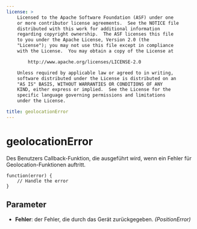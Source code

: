 ```yaml
---
license: >
    Licensed to the Apache Software Foundation (ASF) under one
    or more contributor license agreements.  See the NOTICE file
    distributed with this work for additional information
    regarding copyright ownership.  The ASF licenses this file
    to you under the Apache License, Version 2.0 (the
    "License"); you may not use this file except in compliance
    with the License.  You may obtain a copy of the License at

        http://www.apache.org/licenses/LICENSE-2.0

    Unless required by applicable law or agreed to in writing,
    software distributed under the License is distributed on an
    "AS IS" BASIS, WITHOUT WARRANTIES OR CONDITIONS OF ANY
    KIND, either express or implied.  See the License for the
    specific language governing permissions and limitations
    under the License.

title: geolocationError
---
```


# geolocationError

Des Benutzers Callback-Funktion, die ausgeführt wird, wenn ein Fehler für Geolocation-Funktionen auftritt.

    function(error) {
        // Handle the error
    }
    

## Parameter

*   **Fehler**: der Fehler, die durch das Gerät zurückgegeben. *(PositionError)*